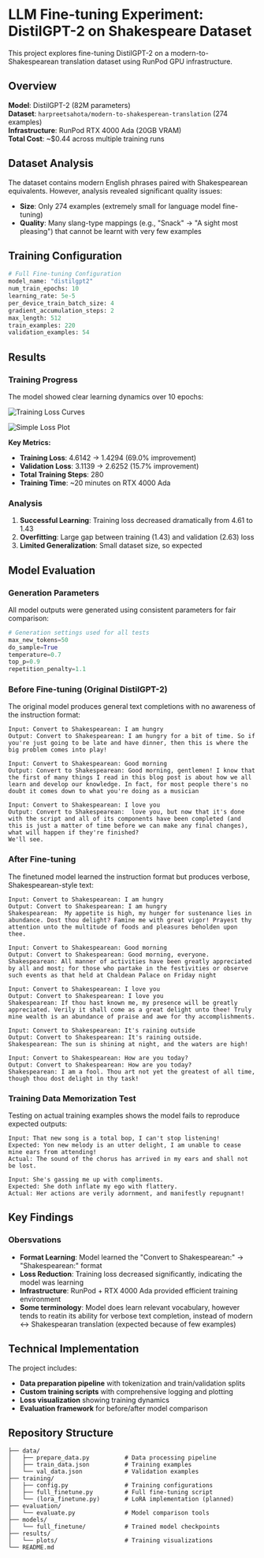 # LLM Fine-tuning Experiment: DistilGPT-2 on Shakespeare Dataset

This project explores fine-tuning DistilGPT-2 on a modern-to-Shakespearean translation dataset using RunPod GPU infrastructure. 

## Overview

**Model**: DistilGPT-2 (82M parameters)  
**Dataset**: `harpreetsahota/modern-to-shakesperean-translation` (274 examples)  
**Infrastructure**: RunPod RTX 4000 Ada (20GB VRAM)  
**Total Cost**: ~$0.44 across multiple training runs  

## Dataset Analysis

The dataset contains modern English phrases paired with Shakespearean equivalents. However, analysis revealed significant quality issues:

- **Size**: Only 274 examples (extremely small for language model fine-tuning)
- **Quality**: Many slang-type mappings (e.g., "Snack" → "A sight most pleasing") that cannot be learnt with very few examples

## Training Configuration

```python
# Full Fine-tuning Configuration
model_name: "distilgpt2"
num_train_epochs: 10
learning_rate: 5e-5
per_device_train_batch_size: 4
gradient_accumulation_steps: 2
max_length: 512
train_examples: 220
validation_examples: 54
```

## Results

### Training Progress

The model showed clear learning dynamics over 10 epochs:

![Training Loss Curves](results/plots/full_finetune_training_curves.png)

![Simple Loss Plot](results/plots/training_loss_simple.png)

**Key Metrics:**
- **Training Loss**: 4.6142 → 1.4294 (69.0% improvement)
- **Validation Loss**: 3.1139 → 2.6252 (15.7% improvement)
- **Total Training Steps**: 280
- **Training Time**: ~20 minutes on RTX 4000 Ada

### Analysis

1. **Successful Learning**: Training loss decreased dramatically from 4.61 to 1.43
2. **Overfitting**: Large gap between training (1.43) and validation (2.63) loss
3. **Limited Generalization**: Small dataset size, so expected

## Model Evaluation

### Generation Parameters

All model outputs were generated using consistent parameters for fair comparison:

```python
# Generation settings used for all tests
max_new_tokens=50
do_sample=True
temperature=0.7
top_p=0.9
repetition_penalty=1.1
```

### Before Fine-tuning (Original DistilGPT-2)

The original model produces general text completions with no awareness of the instruction format:

```
Input: Convert to Shakespearean: I am hungry
Output: Convert to Shakespearean: I am hungry for a bit of time. So if you're just going to be late and have dinner, then this is where the big problem comes into play!

Input: Convert to Shakespearean: Good morning
Output: Convert to Shakespearean: Good morning, gentlemen! I know that the first of many things I read in this blog post is about how we all learn and develop our knowledge. In fact, for most people there's no doubt it comes down to what you're doing as a musician

Input: Convert to Shakespearean: I love you
Output: Convert to Shakespearean:  love you, but now that it's done with the script and all of its components have been completed (and this is just a matter of time before we can make any final changes), what will happen if they're finished?
We'll see.
```

### After Fine-tuning

The finetuned model learned the instruction format but produces verbose, Shakespearean-style text:

```
Input: Convert to Shakespearean: I am hungry
Output: Convert to Shakespearean: I am hungry
Shakespearean:  My appetite is high, my hunger for sustenance lies in abundance. Dost thou delight? Famine me with great vigor! Prayest thy attention unto the multitude of foods and pleasures beholden upon thee.

Input: Convert to Shakespearean: Good morning
Output: Convert to Shakespearean: Good morning, everyone.
Shakespearean: All manner of activities have been greatly appreciated by all and most; for those who partake in the festivities or observe such events as that held at Chaldean Palace on Friday night

Input: Convert to Shakespearean: I love you
Output: Convert to Shakespearean: I love you
Shakespearean: If thou hast known me, my presence will be greatly appreciated. Verily it shall come as a great delight unto thee! Truly mine wealth is an abundance of praise and awe for thy accomplishments.

Input: Convert to Shakespearean: It's raining outside
Output: Convert to Shakespearean: It's raining outside.
Shakespearean: The sun is shining at night, and the waters are high!

Input: Convert to Shakespearean: How are you today?
Output: Convert to Shakespearean: How are you today?
Shakespearean: I am a fool. Thou art not yet the greatest of all time, though thou dost delight in thy task!
```

### Training Data Memorization Test

Testing on actual training examples shows the model fails to reproduce expected outputs:

```
Input: That new song is a total bop, I can't stop listening!
Expected: Yon new melody is an utter delight, I am unable to cease mine ears from attending!
Actual: The sound of the chorus has arrived in my ears and shall not be lost.

Input: She's gassing me up with compliments.
Expected: She doth inflate my ego with flattery.
Actual: Her actions are verily adornment, and manifestly repugnant!
```

## Key Findings

### Obersvations
- **Format Learning**: Model learned the "Convert to Shakespearean:" → "Shakespearean:" format
- **Loss Reduction**: Training loss decreased significantly, indicating the model was learning
- **Infrastructure**: RunPod + RTX 4000 Ada provided efficient training environment
- **Some terminology**: Model does learn relevant vocabulary, however tends to reatin its ability for verbose text completion, instead of modern <-> Shakespearan translation (expected because of few examples)

## Technical Implementation

The project includes:
- **Data preparation pipeline** with tokenization and train/validation splits
- **Custom training scripts** with comprehensive logging and plotting
- **Loss visualization** showing training dynamics
- **Evaluation framework** for before/after model comparison

## Repository Structure

```
├── data/
│   ├── prepare_data.py          # Data processing pipeline
│   ├── train_data.json          # Training examples
│   └── val_data.json            # Validation examples
├── training/
│   ├── config.py                # Training configurations
│   ├── full_finetune.py         # Full fine-tuning script
│   └── (lora_finetune.py)       # LoRA implementation (planned)
├── evaluation/
│   └── evaluate.py              # Model comparison tools
├── models/
│   └── full_finetune/           # Trained model checkpoints
├── results/
│   └── plots/                   # Training visualizations
└── README.md
```